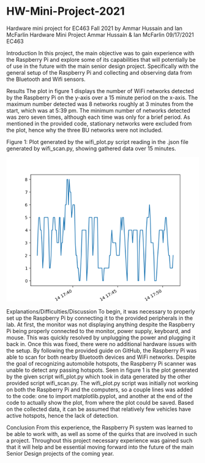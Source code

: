 # HW-Mini-Project-2021
Hardware mini project for EC463 Fall 2021 by Ammar Hussain and Ian McFarlin
Hardware Mini Project
Ammar Hussain & Ian McFarlin
09/17/2021
EC463


Introduction
In this project, the main objective was to gain experience with the Raspberry Pi and explore some of its capabilities that will potentially be of use in the future with the main senior design project. Specifically with the general setup of the Raspberry Pi and collecting and observing data from the Bluetooth and Wifi sensors. 

Results
The plot in figure 1 displays the number of WiFi networks detected by the Raspberry Pi on the y-axis over a 15 minute period on the x-axis. The maximum number detected was 8 networks roughly at 3 minutes from the start, which was at 5:39 pm. The minimum number of networks detected was zero seven times, although each time was only for a brief period. As mentioned in the provided code, stationary networks were excluded from the plot, hence why the three BU networks were not included. 

Figure 1: Plot generated by the wifi_plot.py script reading in the .json file generated by wifi_scan.py, showing gathered data over 15 minutes. 

![Alt text](Figure_1.png)

Explanations/Difficulties/Discussion
To begin, it was necessary to properly set up the Raspberry Pi by connecting it to the provided peripherals in the lab. At first, the monitor was not displaying anything despite the Raspberry Pi being properly connected to the monitor, power supply, keyboard, and mouse. This was quickly resolved by unplugging the power and plugging it back in. Once this was fixed, there were no additional hardware issues with the setup. By following the provided guide on GitHub, the Raspberry Pi was able to scan for both nearby Bluetooth devices and WiFi networks.  Despite the goal of recognizing automobile hotspots, the Raspberry Pi scanner was unable to detect any passing hotspots. Seen in figure 1 is the plot generated by the given script wifi_plot.py which took in data generated by the other provided script wifi_scan.py. The wifi_plot.py script was initially not working on both the Raspberry Pi and the computers, so a couple lines was added to the code: one to import matplotlib.pyplot, and another at the end of the code to actually show the plot, from where the plot could be saved. Based on the collected data, it can be assumed that relatively few vehicles have active hotspots, hence the lack of detection. 


Conclusion
From this experience, the Raspberry Pi system was learned to be able to work with, as well as some of the quirks that are involved in such a project. Throughout this project necessary experience was gained such that it will help and be essential moving forward into the future of the main Senior Design projects of the coming year. 





